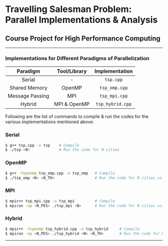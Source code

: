 # Travelling Salesman Problem: Parallel Implementations & Analysis

## Course Project for High Performance Computing

***

### Implementations for Different Paradigms of Parallelization

| **Paradigm** | **Tool/Library** | **Implementation** |
| :---: | :---: | :---: |
| Serial | - | `tsp.cpp` |
| Shared Memory | OpenMP | `tsp_omp.cpp` |
| Message Passing | MPI | `tsp_mpi.cpp` |
| Hybrid | MPI & OpenMP | `tsp_hybrid.cpp` |


Following are the list of commands to compile \& run the codes for the various implementations mentioned above:

### Serial

```bash
$ g++ tsp.cpp -o tsp    # Compile
$ ./tsp <N>             # Run the code for N cities
```

### OpenMP

```bash
$ g++ -fopenmp tsp_omp.cpp -o tsp_omp   # Compile
$ ./tsp_omp <N> <N_TH>                  # Run the code for N cities using N_TH number of OpenMP threads
```

### MPI

```bash
$ mpic++ tsp_mpi.cpp -o tsp_mpi         # Compile
$ mpirun -np <N_PES> ./tsp_mpi <N>      # Run the code for N cities using N_PES number of MPI processes
```

### Hybrid

```bash
$ mpic++ -fopenmp tsp_hybrid.cpp -o tsp_hybrid     # Compile
$ mpirun -np <N_PES> ./tsp_hybrid <N> <N_TH>       # Run the code for N cities using N_PES MPI processes, each with N_TH OpenMP threads
```


***
